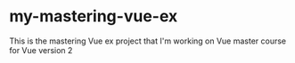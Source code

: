 # my-mastering-vue-ex
This is the mastering Vue ex project that I'm working on Vue master course for Vue version 2
